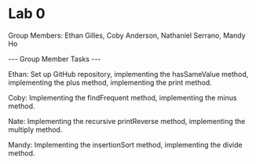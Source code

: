# Lab 0

Group Members: Ethan Gilles, Coby Anderson, Nathaniel Serrano, Mandy Ho

--- Group Member Tasks --- 

Ethan: Set up GitHub repository, implementing the hasSameValue method, implementing the plus method, implementing the print method.

Coby: Implementing the findFrequent method, implementing the minus method.

Nate: Implementing the recursive printReverse method, implementing the multiply method.

Mandy: Implementing the insertionSort method, implementing the divide method.

